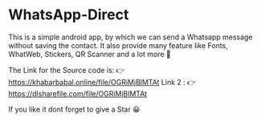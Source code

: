# WhatsApp-Direct
This is a simple android app, by which we can send a Whatsapp message without saving the contact. It also provide many feature like Fonts, WhatWeb, Stickers, QR Scanner and a lot more 🚀 

The Link for the Source code is: 👉https://khabarbabal.online/file/OGRiMjBlMTAt
Link 2 : 👉 https://dlsharefile.com/file/OGRiMjBlMTAt

If you like it dont forget to give a Star 😀
